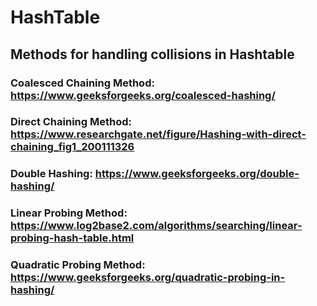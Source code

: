 # HashTable
## Methods for handling collisions in Hashtable
### Coalesced Chaining Method: https://www.geeksforgeeks.org/coalesced-hashing/
### Direct Chaining Method: https://www.researchgate.net/figure/Hashing-with-direct-chaining_fig1_200111326
### Double Hashing: https://www.geeksforgeeks.org/double-hashing/
### Linear Probing Method: https://www.log2base2.com/algorithms/searching/linear-probing-hash-table.html
### Quadratic Probing Method: https://www.geeksforgeeks.org/quadratic-probing-in-hashing/
